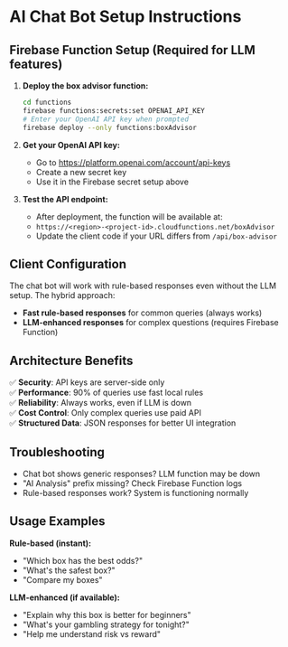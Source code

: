 # AI Chat Bot Setup Instructions

## Firebase Function Setup (Required for LLM features)

1. **Deploy the box advisor function:**
   ```bash
   cd functions
   firebase functions:secrets:set OPENAI_API_KEY
   # Enter your OpenAI API key when prompted
   firebase deploy --only functions:boxAdvisor
   ```

2. **Get your OpenAI API key:**
   - Go to https://platform.openai.com/account/api-keys
   - Create a new secret key
   - Use it in the Firebase secret setup above

3. **Test the API endpoint:**
   - After deployment, the function will be available at:
   - `https://<region>-<project-id>.cloudfunctions.net/boxAdvisor`
   - Update the client code if your URL differs from `/api/box-advisor`

## Client Configuration

The chat bot will work with rule-based responses even without the LLM setup. The hybrid approach:

- **Fast rule-based responses** for common queries (always works)
- **LLM-enhanced responses** for complex questions (requires Firebase Function)

## Architecture Benefits

✅ **Security**: API keys are server-side only  
✅ **Performance**: 90% of queries use fast local rules  
✅ **Reliability**: Always works, even if LLM is down  
✅ **Cost Control**: Only complex queries use paid API  
✅ **Structured Data**: JSON responses for better UI integration  

## Troubleshooting

- Chat bot shows generic responses? LLM function may be down
- "AI Analysis" prefix missing? Check Firebase Function logs
- Rule-based responses work? System is functioning normally

## Usage Examples

**Rule-based (instant):**
- "Which box has the best odds?"
- "What's the safest box?"
- "Compare my boxes"

**LLM-enhanced (if available):**
- "Explain why this box is better for beginners"
- "What's your gambling strategy for tonight?"
- "Help me understand risk vs reward"